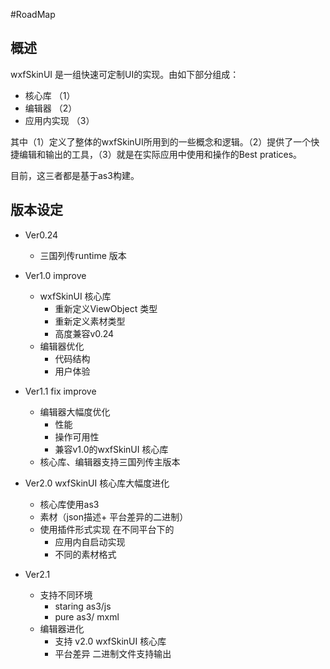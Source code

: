 #RoadMap 
## 概述
wxfSkinUI 是一组快速可定制UI的实现。由如下部分组成：

* 核心库 （1）
* 编辑器  （2）
* 应用内实现 （3）

其中（1）定义了整体的wxfSkinUI所用到的一些概念和逻辑。（2）提供了一个快捷编辑和输出的工具，（3）就是在实际应用中使用和操作的Best pratices。

目前，这三者都是基于as3构建。



## 版本设定

* Ver0.24 
	* 三国列传runtime 版本

* Ver1.0 improve
	* wxfSkinUI 核心库 
	  - 重新定义ViewObject 类型
	  - 重新定义素材类型
	  - 高度兼容v0.24 
	* 编辑器优化
	  - 代码结构
	  - 用户体验	

* Ver1.1 fix improve
	* 编辑器大幅度优化
	 	- 性能
	 	- 操作可用性
	 	- 兼容v1.0的wxfSkinUI 核心库
	 * 核心库、编辑器支持三国列传主版本
	 	
* Ver2.0 wxfSkinUI 核心库大幅度进化
	* 核心库使用as3
	* 素材（json描述+ 平台差异的二进制）
	* 使用插件形式实现 在不同平台下的 
		- 应用内自启动实现
		- 不同的素材格式

* Ver2.1 
	* 支持不同环境
		- staring as3/js
		- pure as3/ mxml
	* 编辑器进化
		- 支持 v2.0 wxfSkinUI 核心库
		- 平台差异 二进制文件支持输出
		